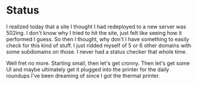 # Status
I realized today that a site I thought I had redeployed to a new server was 502ing. I don't know why
I tried to hit the site, just felt like seeing how it performed I guess. So then I thought, why
don't I have something to easily check for this kind of stuff. I just ridded myself of 5 or 6 other
domains with some subdomains on those. I never had a status checker that whole time.

Well fret no more. Starting small, then let's get cronny. Then let's get some UI and maybe
ultimately get it plugged into the printer for the daily roundups I've been dreaming of since I got
the thermal printer.

